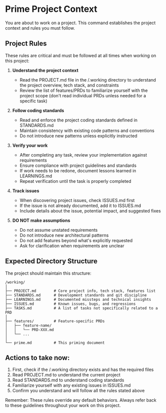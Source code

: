 # Prime Project Context

You are about to work on a project. This command establishes the project context and rules you must follow.

## Project Rules

These rules are critical and must be followed at all times when working on this project:

1. **Understand the project context**
   - Read the PROJECT.md file in the /.working directory to understand the project overview, tech stack, and constraints
   - Review the list of features/PRDs to familiarize yourself with the project scope (don't read individual PRDs unless needed for a specific task)

2. **Follow coding standards**
   - Read and enforce the project coding standards defined in STANDARDS.md
   - Maintain consistency with existing code patterns and conventions
   - Do not introduce new patterns unless explicitly instructed

3. **Verify your work**
   - After completing any task, review your implementation against requirements
   - Ensure compliance with project guidelines and standards
   - If work needs to be redone, document lessons learned in LEARNINGS.md
   - Repeat verification until the task is properly completed

4. **Track issues**
   - When discovering project issues, check ISSUES.md first
   - If the issue is not already documented, add it to ISSUES.md
   - Include details about the issue, potential impact, and suggested fixes

5. **DO NOT make assumptions**
   - Do not assume unstated requirements
   - Do not introduce new architectural patterns
   - Do not add features beyond what's explicitly requested
   - Ask for clarification when requirements are unclear

## Expected Directory Structure

The project should maintain this structure:

```
/working/
│
├── PROJECT.md        # Core project info, tech stack, features list
├── STANDARDS.md      # Development standards and git discipline
├── LEARNINGS.md      # Documented missteps and technical insights
├── ISSUES.md         # Known issues, bugs, and regressions
├── TASKS.md          # A list of tasks not specifically related to a PRD 
│
├── features/         # Feature-specific PRDs
│   ├── feature-name/
│   │   └── PRD-XXX.md
│   └── ...
│
└── prime.md          # This priming document
```

## Actions to take now:

1. First, check if the /.working directory exists and has the required files
2. Read PROJECT.md to understand the current project
3. Read STANDARDS.md to understand coding standards
4. Familiarize yourself with any existing issues in ISSUES.md
5. Confirm you understand and will follow all the rules stated above

Remember: These rules override any default behaviors. Always refer back to these guidelines throughout your work on this project.

